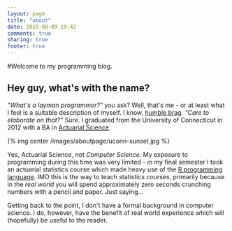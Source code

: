 ```yaml
---
layout: page
title: "about"
date: 2015-08-09 19:42
comments: true
sharing: true
footer: true
---
```

 
#Welcome to my programming blog. 

Hey guy, what's with the name? 
-----
*"What's a layman programmer?"* you ask? Well, that's me - or at least what I feel is a suitable description 
of myself. I know, [humble brag](http://www.urbandictionary.com/define.php?term=humblebrag). *"Care to elaborate on that?"* 
Sure. I graduated from the University of Connecticut in 2012 with a BA in 
[Actuarial Science](https://en.wikipedia.org/wiki/Actuarial_science). 

{% img center /images/aboutpage/uconn-sunset.jpg %} 

Yes, Actuarial Science, not *Computer Science*. My exposure to programming during this time was very limited - 
in my final semester I took an actuarial statistics course which made heavy use of the 
[R programming language](https://www.r-project.org/). IMO this is *the* way to teach statistics courses, 
primarily because in the *real world* you will spend approximately zero seconds crunching numbers with 
a pencil and paper. Just saying...

Getting back to the point, I don't have a formal background in computer science. I do, however, have the 
benefit of real world experience which will (hopefully) be useful to the reader. 

